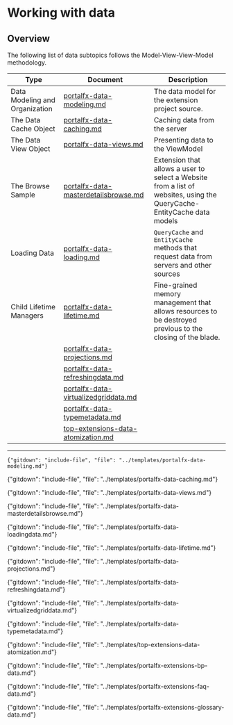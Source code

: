 
# Working with data

  ## Overview

The following list of data subtopics follows the Model-View-View-Model methodology.

| Type                             | Document                                                                     | Description |
| -------------------------------- | ---------------------------------------------------------------------------- | ---- |
| Data Modeling and Organization   | [portalfx-data-modeling.md](portalfx-data-modeling.md)                       | The data model for the extension project source. | 
| The Data Cache Object            | [portalfx-data-caching.md](portalfx-data-caching.md)                         | Caching data from the server |
| The Data View Object             | [portalfx-data-views.md](portalfx-data-views.md)                             | Presenting data to the ViewModel | 
| The Browse Sample | [portalfx-data-masterdetailsbrowse.md](portalfx-data-masterdetailsbrowse.md) | Extension that allows a user to select a Website from a list of websites, using the QueryCache-EntityCache data models | 
|  Loading Data | [portalfx-data-loading.md](portalfx-data-loading.md) | `QueryCache` and `EntityCache` methods that request data from servers and other sources  | 
| Child Lifetime Managers  | [portalfx-data-lifetime.md](portalfx-data-lifetime.md) | Fine-grained memory management that allows resources to be destroyed previous to the closing of the blade. | 
|   | [portalfx-data-projections.md](portalfx-data-projections.md) |  | 
|   | [portalfx-data-refreshingdata.md](portalfx-data-refreshingdata.md) |  | 
|   | [portalfx-data-virtualizedgriddata.md](portalfx-data-virtualizedgriddata.md) |  | 
|   | [portalfx-data-typemetadata.md](portalfx-data-typemetadata.md) |  | 
|   | [top-extensions-data-atomization.md](top-extensions-data-atomization.md) |  | 

* * * 

    {"gitdown": "include-file", "file": "../templates/portalfx-data-modeling.md"}

   {"gitdown": "include-file", "file": "../templates/portalfx-data-caching.md"}

   {"gitdown": "include-file", "file": "../templates/portalfx-data-views.md"}

<!-- TODO:  Determine whether this is the sample that is causing the npm run docs build to blow up. -->

   {"gitdown": "include-file", "file": "../templates/portalfx-data-masterdetailsbrowse.md"}

<!-- TODO:  Determine whether this is the sample that is causing the npm run docs build to blow up. -->

   {"gitdown": "include-file", "file": "../templates/portalfx-data-loadingdata.md"}

<!-- TODO:  Determine whether this is the sample that is causing the npm run docs build to blow up. -->

   {"gitdown": "include-file", "file": "../templates/portalfx-data-lifetime.md"}

<!-- TODO:  Determine whether this is the sample that is causing the npm run docs build to blow up. -->

   {"gitdown": "include-file", "file": "../templates/portalfx-data-projections.md"}

<!-- TODO:  Determine whether this is the sample that is causing the npm run docs build to blow up. -->
  
   {"gitdown": "include-file", "file": "../templates/portalfx-data-refreshingdata.md"}

<!-- TODO:  Determine whether this is the sample that is causing the npm run docs build to blow up. -->

   {"gitdown": "include-file", "file": "../templates/portalfx-data-virtualizedgriddata.md"}

<!-- TODO:  Determine whether this is the sample that is causing the npm run docs build to blow up. -->

   {"gitdown": "include-file", "file": "../templates/portalfx-data-typemetadata.md"}

   {"gitdown": "include-file", "file": "../templates/top-extensions-data-atomization.md"}

   {"gitdown": "include-file", "file": "../templates/portalfx-extensions-bp-data.md"}

   {"gitdown": "include-file", "file": "../templates/portalfx-extensions-faq-data.md"}
   
   {"gitdown": "include-file", "file": "../templates/portalfx-extensions-glossary-data.md"}